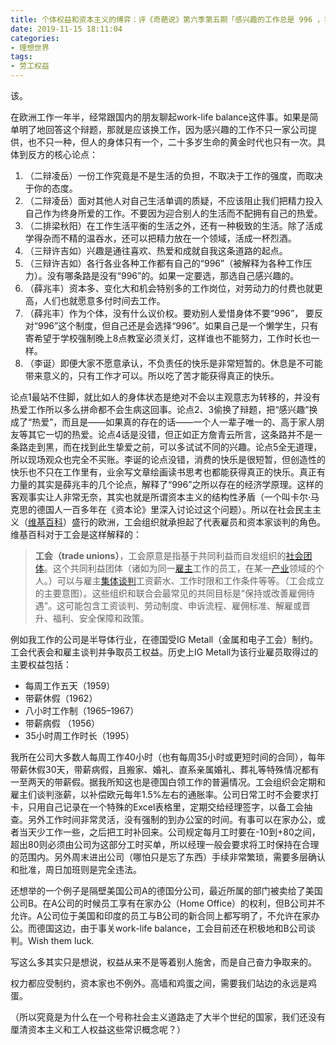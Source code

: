 ```yaml
---
title: 个体权益和资本主义的博弈：评《奇葩说》第六季第五期「感兴趣的工作总是 996 ，我该不该 886 （说再见）」
date: 2019-11-15 18:11:04
categories:
- 理想世界
tags:
- 劳工权益
---
```


该。

在欧洲工作一年半，经常跟国内的朋友聊起work-life balance这件事。如果是简单明了地回答这个辩题，那就是应该换工作，因为感兴趣的工作不只一家公司提供，也不只一种，但人的身体只有一个，二十多岁生命的黄金时代也只有一次。具体到反方的核心论点：

1. （二辩凌岳）一份工作究竟是不是生活的负担，不取决于工作的强度，而取决于你的态度。
2. （二辩凌岳）面对其他人对自己生活单调的质疑，不应该阻止我们把精力投入自己作为终身所爱的工作。不要因为迎合别人的生活而不配拥有自己的热爱。
3. （二排梁秋阳）在工作生活平衡的生活之外，还有一种极致的生活。除了活成学得杂而不精的温吞水，还可以把精力放在一个领域，活成一杯烈酒。
4. （三辩许吉如）兴趣是通往喜欢、热爱和成就自我这条道路的起点。
5. （三辩许吉如）各行各业各种工作都有自己的“996”（被解释为各种工作压力）。没有哪条路是没有“996”的。如果一定要选，那选自己感兴趣的。
6. （薛兆丰）资本多、变化大和机会特别多的工作岗位，对劳动力的付费也就更高，人们也就愿意多付时间去工作。
7. （薛兆丰）作为个体，没有什么议价权。要劝别人爱惜身体不要“996”， 要反对“996”这个制度，但自己还是会选择“996”。如果自己是一个懒学生，只有寄希望于学校强制晚上8点教室必须关灯，这样谁也不能努力，工作时长也一样。
8. （李诞）即便大家不愿意承认，不负责任的快乐是非常短暂的。休息是不可能带来意义的，只有工作才可以。所以吃了苦才能获得真正的快乐。

论点1最站不住脚，就比如人的身体状态是绝对不会以主观意志为转移的，并没有热爱工作所以多么拼命都不会生病这回事。论点2、3偷换了辩题，把“感兴趣”换成了“热爱”，而且是——如果真的存在的话——一个人一辈子唯一的、高于家人朋友等其它一切的热爱。论点4话是没错，但正如正方詹青云所言，这条路并不是一条路走到黑，而在找到此生挚爱之前，可以多试试不同的兴趣。论点5全无道理，所以现场观众也完全不买账。李诞的论点没错，消费的快乐是很短暂，但创造性的快乐也不只在工作里有，业余写文章绘画读书思考也都能获得真正的快乐。真正有力量的其实是薛兆丰的几个论点，解释了“996”之所以存在的经济学原理。这样的客观事实让人非常无奈，其实也就是所谓资本主义的结构性矛盾（一个叫卡尔·马克思的德国人一百多年在《资本论》里深入讨论过这个问题）。所以在社会民主主义（[维基百科](https://zh.wikipedia.org/wiki/社會民主主義)）盛行的欧洲，工会组织就承担起了代表雇员和资本家谈判的角色。维基百科对于工会是这样解释的：

> **工会（trade unions）**，工会原意是指基于共同利益而自发组织的[社会团体](https://zh.wikipedia.org/wiki/社会团体)。这个共同利益团体（诸如为同一[雇主](https://zh.wikipedia.org/wiki/雇主)工作的员工，在某一[产业](https://zh.wikipedia.org/wiki/产业)领域的个人。）可以与雇主[集体谈判](https://zh.wikipedia.org/wiki/集體談判)工资薪水、工作时限和工作条件等等。（工会成立的主要意图）。这些组织和联合会最常见的共同目标是“保持或改善雇佣待遇”。这可能包含工资谈判、劳动制度、申诉流程、雇佣标准、解雇或晋升、福利、安全保障和政策。

例如我工作的公司是半导体行业，在德国受IG Metall（金属和电子工会）制约。工会代表会和雇主谈判并争取员工权益。历史上IG Metall为该行业雇员取得过的主要权益包括：

- 每周工作五天（1959）
- 带薪休假（1962）
- 八小时工作制（1965–1967）
- 带薪病假 （1956）
- 35小时周工作时长（1995）

我所在公司大多数人每周工作40小时（也有每周35小时或更短时间的合同），每年带薪休假30天，带薪病假，且搬家、婚礼、直系亲属婚礼、葬礼等特殊情况都有一至两天的带薪假。据我所知这也是德国白领工作的普遍情况。工会组织会定期和雇主们谈判涨薪，以补偿欧元每年1.5%左右的通胀率。公司日常工时不会要求打卡，只用自己记录在一个特殊的Excel表格里，定期交给经理签字，以备工会抽查。另外工作时间非常灵活，没有强制的到办公室的时间。有事可以在家办公，或者当天少工作一些，之后把工时补回来。公司规定每月工时要在-10到+80之间，超出80则必须由公司为这部分工时买单，所以经理一般会要求将工时保持在合理的范围内。另外周末进出公司（哪怕只是忘了东西）手续非常繁琐，需要多层确认和批准，周日加班则是完全违法。

还想举的一个例子是隔壁美国公司A的德国分公司，最近所属的部门被卖给了美国公司B。在A公司的时候员工享有在家办公（Home Office）的权利，但B公司并不允许。A公司位于美国和印度的员工与B公司的新合同上都写明了，不允许在家办公。而德国这边，由于事关work-life balance，工会目前还在积极地和B公司谈判。Wish them luck.

写这么多其实只是想说，权益从来不是等着别人施舍，而是自己奋力争取来的。

权力都应受制约，资本家也不例外。高墙和鸡蛋之间，需要我们站边的永远是鸡蛋。

（所以究竟是为什么在一个号称社会主义道路走了大半个世纪的国家，我们还没有厘清资本主义和工人权益这些常识概念呢？） 